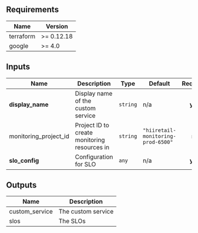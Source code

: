 ## Requirements

| Name | Version |
|------|---------|
| terraform | >= 0.12.18 |
| google | >= 4.0 |

## Inputs

| Name | Description | Type | Default | Required |
|------|-------------|------|---------|:--------:|
| **display\_name** | Display name of the custom service | `string` | n/a | **yes** |
| monitoring\_project\_id | Project ID to create monitoring resources in | `string` | `"hiiretail-monitoring-prod-6500"` | no |
| **slo\_config** | Configuration for SLO | `any` | n/a | **yes** |

## Outputs

| Name | Description |
|------|-------------|
| custom\_service | The custom service |
| slos | The SLOs |

